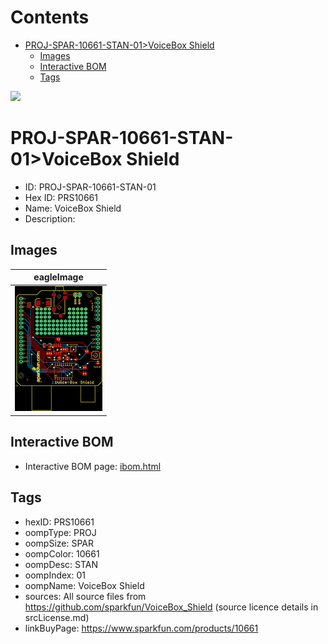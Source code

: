 



Contents
========

* [PROJ-SPAR-10661-STAN-01>VoiceBox Shield](#proj-spar-10661-stan-01voicebox-shield)
	* [Images](#images)
	* [Interactive BOM](#interactive-bom)
	* [Tags](#tags)
  
![][im]
# PROJ-SPAR-10661-STAN-01>VoiceBox Shield

- ID: PROJ-SPAR-10661-STAN-01
- Hex ID: PRS10661
- Name: VoiceBox Shield
- Description: 

## Images
  
  

|eagleImage|
| :---: |
|[![eagleImage](eagleImage_140.png)](eagleImage_600.png)|

## Interactive BOM

- Interactive BOM page: [ibom.html](kicad/bom/ibom.html)

## Tags

- hexID: PRS10661
- oompType: PROJ
- oompSize: SPAR
- oompColor: 10661
- oompDesc: STAN
- oompIndex: 01
- oompName: VoiceBox Shield
- sources: All source files from https://github.com/sparkfun/VoiceBox_Shield (source licence details in srcLicense.md)
- linkBuyPage: https://www.sparkfun.com/products/10661



[im]: eagleImage_450.png

